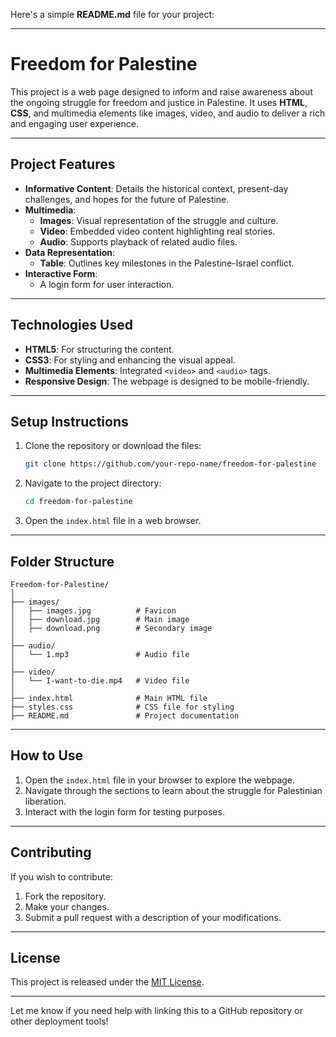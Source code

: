 Here's a simple **README.md** file for your project:

---

# **Freedom for Palestine**

This project is a web page designed to inform and raise awareness about the ongoing struggle for freedom and justice in Palestine. It uses **HTML**, **CSS**, and multimedia elements like images, video, and audio to deliver a rich and engaging user experience.

---

## **Project Features**
- **Informative Content**: Details the historical context, present-day challenges, and hopes for the future of Palestine.
- **Multimedia**:
  - **Images**: Visual representation of the struggle and culture.
  - **Video**: Embedded video content highlighting real stories.
  - **Audio**: Supports playback of related audio files.
- **Data Representation**:
  - **Table**: Outlines key milestones in the Palestine-Israel conflict.
- **Interactive Form**:
  - A login form for user interaction.
  
---

## **Technologies Used**
- **HTML5**: For structuring the content.
- **CSS3**: For styling and enhancing the visual appeal.
- **Multimedia Elements**: Integrated `<video>` and `<audio>` tags.
- **Responsive Design**: The webpage is designed to be mobile-friendly.

---

## **Setup Instructions**

1. Clone the repository or download the files:
   ```bash
   git clone https://github.com/your-repo-name/freedom-for-palestine
   ```
2. Navigate to the project directory:
   ```bash
   cd freedom-for-palestine
   ```
3. Open the `index.html` file in a web browser.

---

## **Folder Structure**
```
Freedom-for-Palestine/
│
├── images/
│   ├── images.jpg          # Favicon
│   ├── download.jpg        # Main image
│   ├── download.png        # Secondary image
│
├── audio/
│   └── 1.mp3               # Audio file
│
├── video/
│   └── I-want-to-die.mp4   # Video file
│
├── index.html              # Main HTML file
├── styles.css              # CSS file for styling
├── README.md               # Project documentation
```

---

## **How to Use**
1. Open the `index.html` file in your browser to explore the webpage.
2. Navigate through the sections to learn about the struggle for Palestinian liberation.
3. Interact with the login form for testing purposes.

---

## **Contributing**
If you wish to contribute:
1. Fork the repository.
2. Make your changes.
3. Submit a pull request with a description of your modifications.

---

## **License**
This project is released under the [MIT License](LICENSE).

---

Let me know if you need help with linking this to a GitHub repository or other deployment tools!
